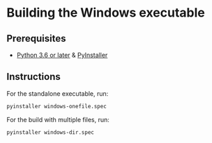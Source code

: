 # Building the Windows executable

## Prerequisites

  * [Python 3.6 or later](https://www.python.org/downloads/release/python-360/) & [PyInstaller](https://pypi.org/project/pyinstaller/)

## Instructions

For the standalone executable, run:

```sh
pyinstaller windows-onefile.spec
```

For the build with multiple files, run:

```sn
pyinstaller windows-dir.spec
```
